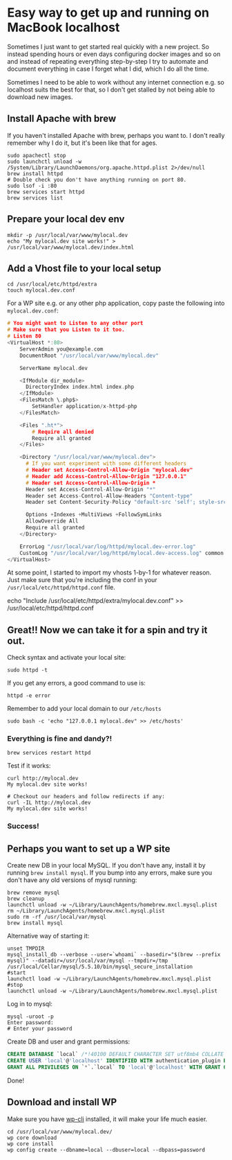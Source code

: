 # Easy way to get up and running on MacBook localhost

Sometimes I just want to get started real quickly with a new project. So instead spending hours or even days configuring docker images and so on and instead of repeating everything step-by-step I try to automate and document everything in case I forget what I did, which I do all the time.

Sometimes I need to be able to work without any internet connection e.g. so localhost suits the best for that, so I don't get stalled by not being able to download new images.


## Install Apache with brew

If you haven't installed Apache with brew, perhaps you want to. I don't really remember why I do it, but it's been like that for ages.

```
sudo apachectl stop
sudo launchctl unload -w /System/Library/LaunchDaemons/org.apache.httpd.plist 2>/dev/null
brew install httpd
# Double check you don't have anything running on port 80.
sudo lsof -i :80
brew services start httpd
brew services list
```

## Prepare your local dev env

```
mkdir -p /usr/local/var/www/mylocal.dev
echo "My mylocal.dev site works!" > /usr/local/var/www/mylocal.dev/index.html
```


## Add a Vhost file to your local setup

```
cd /usr/local/etc/httpd/extra
touch mylocal.dev.conf
```

For a WP site e.g. or any other php application, copy paste the following into `mylocal.dev.conf`:

```h
# You might want to Listen to any other port
# Make sure that you Listen to it too.
# Listen 80
<VirtualHost *:80>
    ServerAdmin you@example.com
    DocumentRoot "/usr/local/var/www/mylocal.dev"

    ServerName mylocal.dev

    <IfModule dir_module>
      DirectoryIndex index.html index.php
    </IfModule>
    <FilesMatch \.php$>
        SetHandler application/x-httpd-php
    </FilesMatch>

    <Files ".ht*">
        # Require all denied
        Require all granted
    </Files>

    <Directory "/usr/local/var/www/mylocal.dev">
      # If you want experiment with some different headers
      # Header set Access-Control-Allow-Origin "mylocal.dev"
      # Header add Access-Control-Allow-Origin "127.0.0.1"
      # Header set Access-Control-Allow-Origin *
      Header set Access-Control-Allow-Origin "*"
      Header set Access-Control-Allow-Headers "Content-type"
      Header set Content-Security-Policy "default-src 'self'; style-src 'self' 'unsafe-inline' data:; font-src 'self' 'unsafe-inline' 'unsafe-eval' data:; img-src 'self' data:; script-src 'self' 'unsafe-inline' 'unsafe-eval'; connect-src 'self';"

      Options +Indexes +MultiViews +FollowSymLinks
      AllowOverride All
      Require all granted
    </Directory>

    ErrorLog "/usr/local/var/log/httpd/mylocal.dev-error.log"
    CustomLog "/usr/local/var/log/httpd/mylocal.dev-access.log" common
</VirtualHost>
```

At some point, I started to import my vhosts 1-by-1 for whatever reason.
Just make sure that you're including the conf in your `/usr/local/etc/httpd/httpd.conf` file.

echo "Include /usr/local/etc/httpd/extra/mylocal.dev.conf" >> /usr/local/etc/httpd/httpd.conf


## Great!! Now we can take it for a spin and try it out.

Check syntax and activate your local site:
```
sudo httpd -t
```

If you get any errors, a good command to use is:
```
httpd -e error
```

Remember to add your local domain to our `/etc/hosts`
```
sudo bash -c 'echo "127.0.0.1 mylocal.dev" >> /etc/hosts'
```

### Everything is fine and dandy?!

```
brew services restart httpd
```

Test if it works:
```
curl http://mylocal.dev
My mylocal.dev site works!

# Checkout our headers and follow redirects if any:
curl -IL http://mylocal.dev
My mylocal.dev site works!
```

### Success!

## Perhaps you want to set up a WP site

Create new DB in your local MySQL. If you don't have any, install it by running `brew install mysql`.
If you bump into any errors, make sure you don't have any old versions of mysql running:
```
brew remove mysql
brew cleanup
launchctl unload -w ~/Library/LaunchAgents/homebrew.mxcl.mysql.plist
rm ~/Library/LaunchAgents/homebrew.mxcl.mysql.plist
sudo rm -rf /usr/local/var/mysql
brew install mysql
```

Alternative way of starting it:
```
unset TMPDIR
mysql_install_db --verbose --user=`whoami` --basedir="$(brew --prefix mysql)" --datadir=/usr/local/var/mysql --tmpdir=/tmp
/usr/local/Cellar/mysql/5.5.10/bin/mysql_secure_installation
#start
launchctl load -w ~/Library/LaunchAgents/homebrew.mxcl.mysql.plist
#stop
launchctl unload -w ~/Library/LaunchAgents/homebrew.mxcl.mysql.plist
```

Log in to mysql:
```
mysql -uroot -p
Enter password:
# Enter your password
```

Create DB and user and grant permissions:
```sql
CREATE DATABASE `local` /*!40100 DEFAULT CHARACTER SET utf8mb4 COLLATE utf8mb4_unicode_ci */ /*!80016 DEFAULT ENCRYPTION='N' */
CREATE USER 'local'@'localhost' IDENTIFIED WITH authentication_plugin BY 'password';
GRANT ALL PRIVILEGES ON `*`.`local` TO 'local'@'localhost' WITH GRANT OPTION;
```

Done!


## Download and install WP

Make sure you have [wp-cli](https://wp-cli.org/) installed, it will make your life much easier.
```
cd /usr/local/var/www/mylocal.dev/
wp core download
wp core install
wp config create --dbname=local --dbuser=local --dbpass=password
```

